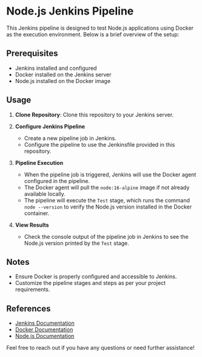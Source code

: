 # Node.js Jenkins Pipeline

This Jenkins pipeline is designed to test Node.js applications using Docker as the execution environment. Below is a brief overview of the setup:

## Prerequisites
- Jenkins installed and configured
- Docker installed on the Jenkins server
- Node.js installed on the Docker image

## Usage
1. **Clone Repository**: Clone this repository to your Jenkins server.

2. **Configure Jenkins Pipeline**
   - Create a new pipeline job in Jenkins.
   - Configure the pipeline to use the Jenkinsfile provided in this repository.

3. **Pipeline Execution**
   - When the pipeline job is triggered, Jenkins will use the Docker agent configured in the pipeline.
   - The Docker agent will pull the `node:16-alpine` image if not already available locally.
   - The pipeline will execute the `Test` stage, which runs the command `node --version` to verify the Node.js version installed in the Docker container.

4. **View Results**
   - Check the console output of the pipeline job in Jenkins to see the Node.js version printed by the `Test` stage.

## Notes
- Ensure Docker is properly configured and accessible to Jenkins.
- Customize the pipeline stages and steps as per your project requirements.

## References
- [Jenkins Documentation](https://www.jenkins.io/doc/)
- [Docker Documentation](https://docs.docker.com/)
- [Node.js Documentation](https://nodejs.org/en/docs/)

Feel free to reach out if you have any questions or need further assistance!
